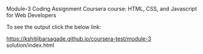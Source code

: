 Module-3 Coding Assignment
Coursera course: HTML, CSS, and Javascript for Web Developers

To see the output click the below link:

https://kshitijbarsagade.github.io/coursera-test/module-3 solution/index.html
